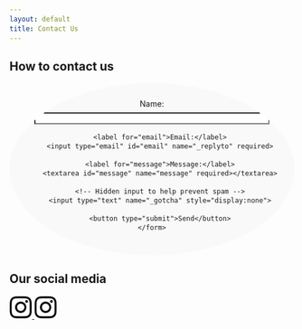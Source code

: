 ```yaml
---
layout: default
title: Contact Us
---
```


<style>
    /* Container holding the form */
    .contact-form {
        max-width: 600px;
        margin: 0 auto;
        padding: 2em;
        background: #f9f9f9;
        border-radius: 80%; /* This will create the circular effect */
        text-align: center;
        overflow: hidden; /* This ensures no inner content spills out of the circular bounds */
    }

    /* Additional styles might be necessary for form elements */
    .contact-form input[type="text"],
    .contact-form input[type="email"],
    .contact-form textarea,
    .contact-form button {
        /* Assuming you want these elements to keep straight edges */
        border-radius: 0; /* Resets any border-radius applied to form elements */
        /* Other styles... */
    }

    /* You might want to adjust the form elements to ensure they fit well within the circular container */
    .contact-form input[type="text"],
    .contact-form input[type="email"],
    .contact-form textarea {
        width: calc(100% - 3em); /* Adjust width considering padding */
        margin: 0.5em auto; /* Centering the inputs */
        display: block;
    }

    .contact-form button {
        /* Other styles... */
        margin-top: 0.5em;
    }

    /* Adjust the height of the textarea for better fit */
    .contact-form textarea {
        height: 100px; /* Example height */
    }
</style>


## How to contact us

<div class="contact-form">
    <form action="https://formspree.io/f/xgejjngl" method="POST">
        <label for="name">Name:</label>
        <input type="text" id="name" name="name" required>

        <label for="email">Email:</label>
        <input type="email" id="email" name="_replyto" required>

        <label for="message">Message:</label>
        <textarea id="message" name="message" required></textarea>

        <!-- Hidden input to help prevent spam -->
        <input type="text" name="_gotcha" style="display:none">

        <button type="submit">Send</button>
    </form>
</div>

## Our social media

<a href="https://www.instagram.com/imthe_mountain" target="_blank">
    <img src="/images/instagram_logo.jpg" alt="Theo's profile" style="width: 40px; height: 40px;">
</a>

<a href="https://www.instagram.com/coralie_therapy" target="_blank">
    <img src="/images/instagram_logo.jpg" alt="Lily's profile" style="width: 40px; height: 40px;">
</a>
